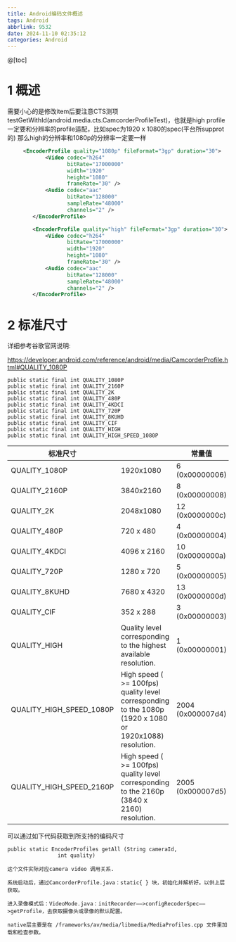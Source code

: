 ```yaml
---
title: Android编码文件概述
tags: Android
abbrlink: 9532
date: 2024-11-10 02:35:12
categories: Android
---
```

@[toc]
# 1 概述
需要小心的是修改item后要注意CTS测项testGetWithId(android.media.cts.CamcorderProfileTest)，也就是high profile一定要和分辨率的profile适配，比如spec为1920 x 1080的spec(平台所supprot的)
那么high的分辨率和1080p的分辨率一定要一样

```xml
     <EncoderProfile quality="1080p" fileFormat="3gp" duration="30">
            <Video codec="h264"
                   bitRate="17000000"
                   width="1920"
                   height="1080"
                   frameRate="30" />
            <Audio codec="aac"
                   bitRate="128000"
                   sampleRate="48000"
                   channels="2" />
        </EncoderProfile>
```

```xml
        <EncoderProfile quality="high" fileFormat="3gp" duration="30">
            <Video codec="h264"
                   bitRate="17000000"
                   width="1920"
                   height="1080"
                   frameRate="30" />
            <Audio codec="aac"
                   bitRate="128000"
                   sampleRate="48000"
                   channels="2" />
        </EncoderProfile>
```

# 2 标准尺寸

详细参考谷歌官网说明:

https://developer.android.com/reference/android/media/CamcorderProfile.html#QUALITY_1080P

```
public static final int QUALITY_1080P 
public static final int QUALITY_2160P
public static final int QUALITY_2K
public static final int QUALITY_480P
public static final int QUALITY_4KDCI
public static final int QUALITY_720P
public static final int QUALITY_8KUHD
public static final int QUALITY_CIF
public static final int QUALITY_HIGH
public static final int QUALITY_HIGH_SPEED_1080P
```

| 标准尺寸                 |                                                              | 常量值                     |
| ------------------------ | ------------------------------------------------------------ | -------------------------- |
| QUALITY_1080P            | 1920x1080                                                    | 6          (0x00000006)    |
| QUALITY_2160P            | 3840x2160                                                    | 8          (0x00000008)    |
| QUALITY_2K               | 2048x1080                                                    | 12          (0x0000000c)   |
| QUALITY_480P             | 720 x 480                                                    | 4          (0x00000004)    |
| QUALITY_4KDCI            | 4096 x 2160                                                  | 10          (0x0000000a)   |
| QUALITY_720P             | 1280 x 720                                                   | 5          (0x00000005)    |
| QUALITY_8KUHD            | 7680 x 4320                                                  | 13          (0x0000000d)   |
| QUALITY_CIF              | 352 x 288                                                    | 3          (0x00000003)    |
| QUALITY_HIGH             | Quality level corresponding to the highest available resolution. | 1          (0x00000001)    |
| QUALITY_HIGH_SPEED_1080P | High speed ( >= 100fps) quality level corresponding to the 1080p (1920 x 1080 or 1920x1088) resolution. | 2004          (0x000007d4) |
| QUALITY_HIGH_SPEED_2160P | High speed ( >= 100fps) quality level corresponding to the 2160p (3840 x 2160) resolution. | 2005          (0x000007d5) |

可以通过如下代码获取到所支持的编码尺寸

```
public static EncoderProfiles getAll (String cameraId, 
                int quality)
```

```
这个文件实际对应camera video 调用关系.

系统启动后，通过CamcorderProfile.java：static{ } 块，初始化并解析好。以供上层获取。

进入录像模式后：VideoMode.java：initRecorder——>configRecoderSpec——>getProfile，去获取摄像头或录像的默认配置。

native层主要是在 /frameworks/av/media/libmedia/MediaProfiles.cpp 文件里加载和检查参数。
```




